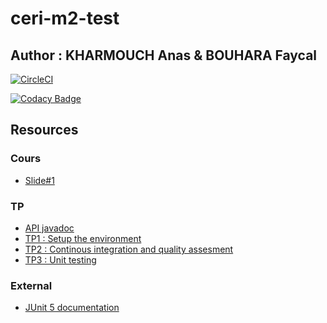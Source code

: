 # ceri-m2-test

## Author : KHARMOUCH Anas & BOUHARA Faycal


[![CircleCI](https://circleci.com/gh/anaskharmouch/ceri-m1-test-2017/tree/master.svg?style=svg)](https://circleci.com/gh/anaskharmouch/ceri-m1-test-2017/tree/master)

[![Codacy Badge](https://api.codacy.com/project/badge/Grade/032151db67ab4ba5a5ca644eed66e254)](https://www.codacy.com/app/anaskharmouch/ceri-m1-test-2017?utm_source=github.com&amp;utm_medium=referral&amp;utm_content=anaskharmouch/ceri-m1-test-2017&amp;utm_campaign=Badge_Grade)





## Resources

### Cours

- [Slide#1](https://github.com/Faylixe/ceri-m2-test-2017/blob/master/docs/cours.pdf)

### TP

- [API javadoc](http://faylixe.fr/ceri-m1-test-2017/javadoc)
- [TP1 : Setup the environment](https://github.com/Faylixe/ceri-m2-test-2017/blob/master/docs/tp1.md)
- [TP2 : Continous integration and quality assesment](https://github.com/Faylixe/ceri-m2-test-2017/blob/master/docs/tp2.md)
- [TP3 : Unit testing](https://github.com/Faylixe/ceri-m2-test-2017/blob/master/docs/tp3.md)

### External

- [JUnit 5 documentation](http://junit.org/junit5/docs/current/user-guide)
